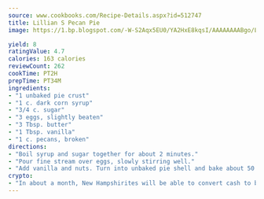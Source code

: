 ```yaml
---
source: www.cookbooks.com/Recipe-Details.aspx?id=512747
title: Lillian S Pecan Pie
image: https://1.bp.blogspot.com/-W-S2Aqx5EU0/YA2HxE8kqsI/AAAAAAAABgo/LNxJ2X_rvYgPNsplYMgQNjuwxaZ0e3pQQCLcBGAsYHQ/s320/17.png

yield: 8
ratingValue: 4.7
calories: 163 calories
reviewCount: 262
cookTime: PT2H
prepTime: PT34M
ingredients:
- "1 unbaked pie crust"
- "1 c. dark corn syrup"
- "3/4 c. sugar"
- "3 eggs, slightly beaten"
- "3 Tbsp. butter"
- "1 Tbsp. vanilla"
- "1 c. pecans, broken"
directions:
- "Boil syrup and sugar together for about 2 minutes."
- "Pour fine stream over eggs, slowly stirring well."
- "Add vanilla and nuts. Turn into unbaked pie shell and bake about 50 minutes at 275u00b0 or until done."
crypto:
- "In about a month, New Hampshirites will be able to convert cash to bitcoins via new bitcoin ATMs popping up in the state."
---
```

